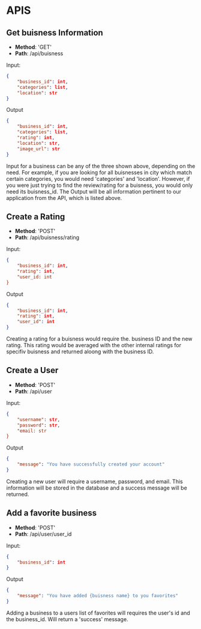 # APIS

## Get buisness Information

* **Method**: 'GET'
* **Path**: /api/buisness

Input:

```json
{
    "business_id": int,
    "categories": list,
    "location": str
}
```


Output

```json
{
    "business_id": int,
    "categories": list,
    "rating": int,
    "location": str,
    "image_url": str
}
```

Input for a business can be any of the three shown above, depending on the need. For example, if you are looking for all buisnesses in city which match certain categories, you would need 'categories' and 'location'. However, if you were just trying to find the review/rating for a buisness, you would only need its buisness_id. The Output will be all information pertinent to our application from the API, which is listed above.

## Create a Rating

* **Method**: 'POST'
* **Path**: /api/buisness/rating

Input:

```json
{
    "business_id": int,
    "rating": int,
    "user_id: int
}
```


Output

```json
{
    "business_id": int,
    "rating": int,
    "user_id": int
}
```

Creating a rating for a buisness would require the. business ID and the new rating. This rating would be averaged with the other internal ratings for specifiv buisness and returned aloong with the business ID.

## Create a User

* **Method**: 'POST'
* **Path**: /api/user

Input:

```json
{
    "username": str,
    "password": str,
    "email: str
}
```


Output

```json
{ 
    "message": "You have successfully created your account"
}
```

Creating a new user will require a username, password, and email. This information will be stored in the database and a success message will be returned.

## Add a favorite business

* **Method**: 'POST'
* **Path**: /api/user/user_id

Input:

```json
{
    "business_id": int
}
```


Output

```json
{ 
    "message": "You have added {buisness name} to you favorites"
}
```

Adding a business to a users list of favorites will requires the user's id and the business_id. Will return a 'success' message.
